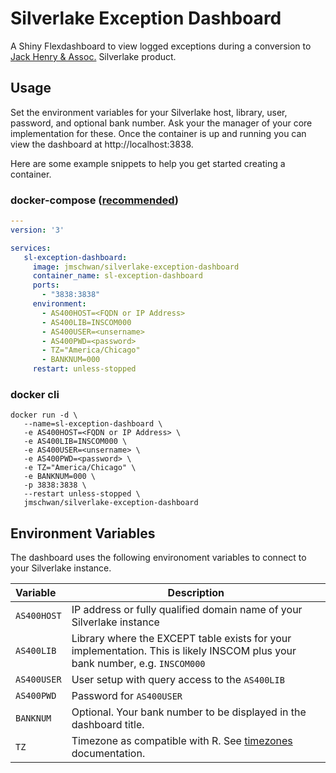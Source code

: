 # Silverlake Exception Dashboard
A Shiny Flexdashboard to view logged exceptions during a conversion to [Jack Henry & Assoc.](http://www.jackhenry.com) Silverlake product.

## Usage

Set the environment variables for your Silverlake host, library, user, password, and optional bank number. Ask your the manager of your core implementation for these.  Once the container is up and running you can view the dashboard at http://localhost:3838. 

Here are some example snippets to help you get started creating a container.

### docker-compose ([recommended](https://docs.docker.com/compose/))

```yaml
---
version: '3'

services:
   sl-exception-dashboard:
     image: jmschwan/silverlake-exception-dashboard
     container_name: sl-exception-dashboard
     ports:
       - "3838:3838"
     environment:
       - AS400HOST=<FQDN or IP Address>
       - AS400LIB=INSCOM000          
       - AS400USER=<unsername>
       - AS400PWD=<password>
       - TZ="America/Chicago"
       - BANKNUM=000
     restart: unless-stopped
```
### docker cli

```
docker run -d \
   --name=sl-exception-dashboard \
   -e AS400HOST=<FQDN or IP Address> \
   -e AS400LIB=INSCOM000 \
   -e AS400USER=<unsername> \
   -e AS400PWD=<password> \
   -e TZ="America/Chicago" \
   -e BANKNUM=000 \
   -p 3838:3838 \
   --restart unless-stopped \
   jmschwan/silverlake-exception-dashboard
```

## Environment Variables

The dashboard uses the following environoment variables to connect to your Silverlake instance.

| Variable | Description |
| :------  | ----------- |
| `AS400HOST` | IP address or fully qualified domain name of your Silverlake instance|
| `AS400LIB`  | Library where the EXCEPT table exists for your implementation. This is likely INSCOM plus your bank number, e.g. `INSCOM000`|
| `AS400USER` | User setup with query access to the `AS400LIB` |
| `AS400PWD`  | Password for `AS400USER` |
| `BANKNUM`   | Optional. Your bank number to be displayed in the dashboard title.|
| `TZ`        | Timezone as compatible with R. See [timezones](https://stat.ethz.ch/R-manual/R-devel/library/base/html/timezones.html) documentation. |
